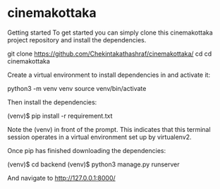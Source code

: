 # cinemakottaka

Getting started
To get started you can simply clone this cinemakottaka project repository and install the dependencies.



git clone https://github.com/Chekintakathashraf/cinemakottaka/
cd cd cinemakottaka

Create a virtual environment to install dependencies in and activate it:

python3 -m venv venv
source venv/bin/activate

Then install the dependencies:

(venv)$ pip install -r requirement.txt

Note the (venv) in front of the prompt. This indicates that this terminal session operates in a virtual environment set up by virtualenv2.

Once pip has finished downloading the dependencies:

(venv)$ cd backend
(venv)$ python3 manage.py runserver

And navigate to http://127.0.0.1:8000/

